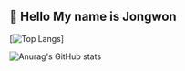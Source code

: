 ## 👋 Hello My name is Jongwon
<center>

</center>


[![Top Langs](https://github-readme-stats.vercel.app/api/top-langs/?username=Jongwon-0518&layout=compact)]


![Anurag's GitHub stats](https://github-readme-stats.vercel.app/api?username=Jongwon-0518&show_icons=true&theme=jolly)


<!--
**Jongwon-0518/Jongwon-0518** is a ✨ _special_ ✨ repository because its `README.md` (this file) appears on your GitHub profile.

Here are some ideas to get you started:

- 🔭 I’m currently working on ...
- 🌱 I’m currently learning ...
- 👯 I’m looking to collaborate on ...
- 🤔 I’m looking for help with ...
- 💬 Ask me about ...
- 📫 How to reach me: ...
- 😄 Pronouns: ...
- ⚡ Fun fact: ...
-->
